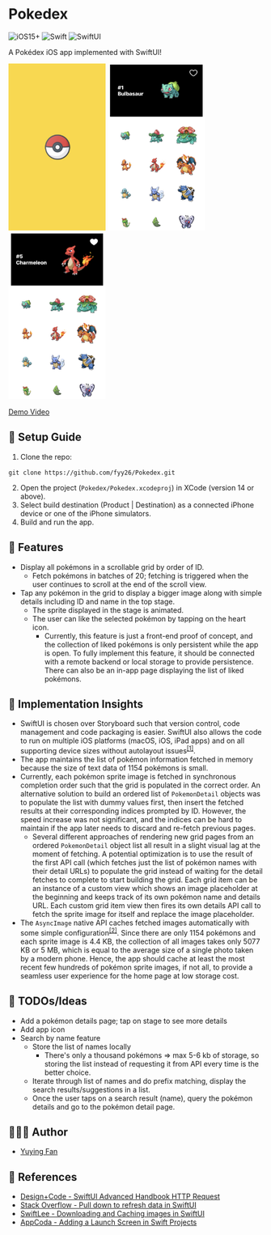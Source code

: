 # Pokedex
![iOS15+](https://img.shields.io/badge/iOS-15+-white?logo=apple&logoColor=white&style=for-the-badge)
![Swift](https://img.shields.io/static/v1?style=for-the-badge&message=Swift&color=F05138&logo=Swift&logoColor=FFFFFF&label=)
![SwiftUI](https://img.shields.io/badge/SwiftUI-black?logo=swift&logoColor=blue&style=for-the-badge)

A Pokédex iOS app implemented with SwiftUI!

<p float="left">
  <img src="Demos/Launch_Screen.jpg" alt="Launch Screen" height="330"/>
  <img src="Demos/Home_Screen.jpg" alt="Home Screen" height="330"/>
  <img src="Demos/Liked_Pokemon.jpg" alt="Liked Pokemon" height="330"/>
</p>

[Demo Video](Demos/Demo_Video.mov)

## 🚀 Setup Guide
1. Clone the repo:
```
git clone https://github.com/fyy26/Pokedex.git
```
2. Open the project (`Pokedex/Pokedex.xcodeproj`) in XCode (version 14 or above).
3. Select build destination (Product | Destination) as a connected iPhone device or one of the iPhone simulators.
4. Build and run the app.

## 🌟 Features
* Display all pokémons in a scrollable grid by order of ID.
  * Fetch pokémons in batches of 20; fetching is triggered when the user continues to scroll at the end of the scroll view.
* Tap any pokémon in the grid to display a bigger image along with simple details including ID and name in the top stage.
  * The sprite displayed in the stage is animated.
  * The user can like the selected pokémon by tapping on the heart icon.
    * Currently, this feature is just a front-end proof of concept, and the collection of liked pokémons is only persistent
    while the app is open. To fully implement this feature, it should be connected with a remote backend or local storage
    to provide persistence. There can also be an in-app page displaying the list of liked pokémons.

## 🔮 Implementation Insights
* SwiftUI is chosen over Storyboard such that version control, code management and code packaging is easier. SwiftUI
also allows the code to run on multiple iOS platforms (macOS, iOS, iPad apps) and on all supporting device sizes without
autolayout issues<sup>[[1]](https://medium.com/technology-nineleaps/swift-ui-or-storyboard-675ff2b40829)</sup>.
* The app maintains the list of pokémon information fetched in memory because the size of text data of 1154 pokémons is small.
* Currently, each pokémon sprite image is fetched in synchronous completion order such that the grid is populated in
the correct order. An alternative solution to build an ordered list of `PokemonDetail` objects was to populate the list
with dummy values first, then insert the fetched results at their corresponding indices prompted by ID. However, the speed
increase was not significant, and the indices can be hard to maintain if the app later needs to discard and re-fetch
previous pages.
  * Several different approaches of rendering new grid pages from an ordered `PokemonDetail` object list all result in
  a slight visual lag at the moment of fetching. A potential optimization is to use the result of the first API call
  (which fetches just the list of pokémon names with their detail URLs) to populate the grid instead of waiting for the
  detail fetches to complete to start building the grid. Each grid item can be an instance of a custom view which shows
  an image placeholder at the beginning and keeps track of its own pokémon name and details URL. Each custom grid item
  view then fires its own details API call to fetch the sprite image for itself and replace the image placeholder.
* The `AsyncImage` native API caches fetched images automatically with some simple configuration<sup>[[2]](https://www.avanderlee.com/swiftui/downloading-caching-images/)</sup>.
Since there are only 1154 pokémons and each sprite image is 4.4 KB, the collection of all images takes only 5077 KB or 5 MB,
which is equal to the average size of a single photo taken by a modern phone. Hence, the app should cache at least the most
recent few hundreds of pokémon sprite images, if not all, to provide a seamless user experience for the home page at low
storage cost.

## 💭 TODOs/Ideas
* Add a pokémon details page; tap on stage to see more details
* Add app icon
* Search by name feature
  * Store the list of names locally
    * There's only a thousand pokémons => max 5-6 kb of storage, so storing the list instead of requesting it from API
    every time is the better choice.
  * Iterate through list of names and do prefix matching, display the search results/suggestions in a list.
  * Once the user taps on a search result (name), query the pokémon details and go to the pokémon detail page.

## 👩🏻‍💻 Author
* [Yuying Fan](https://github.com/fyy26)

## 📖 References
* [Design+Code - SwiftUI Advanced Handbook HTTP Request](https://designcode.io/swiftui-advanced-handbook-http-request)
* [Stack Overflow - Pull down to refresh data in SwiftUI](https://stackoverflow.com/questions/56493660/pull-down-to-refresh-data-in-swiftui/65100922#65100922)
* [SwiftLee - Downloading and Caching images in SwiftUI](https://www.avanderlee.com/swiftui/downloading-caching-images/)
* [AppCoda - Adding a Launch Screen in Swift Projects](https://www.appcoda.com/launch-screen-swiftui/)
